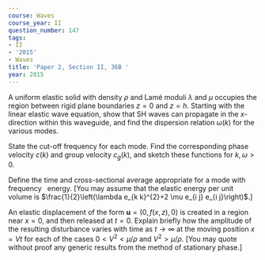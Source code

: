 ```yaml
---
course: Waves
course_year: II
question_number: 147
tags:
- II
- '2015'
- Waves
title: 'Paper 2, Section II, 36B '
year: 2015
---
```




A uniform elastic solid with density $\rho$ and Lamé moduli $\lambda$ and $\mu$ occupies the region between rigid plane boundaries $z=0$ and $z=h$. Starting with the linear elastic wave equation, show that SH waves can propagate in the $x$-direction within this waveguide, and find the dispersion relation $\omega(k)$ for the various modes.

State the cut-off frequency for each mode. Find the corresponding phase velocity $c(k)$ and group velocity $c_{g}(k)$, and sketch these functions for $k, \omega>0$.

Define the time and cross-sectional average appropriate for a mode with frequency $\mathrm{~}$ energy. [You may assume that the elastic energy per unit volume is $\frac{1}{2}\left(\lambda e_{k k}^{2}+2 \mu e_{i j} e_{i j}\right)$.]

An elastic displacement of the form $\mathbf{u}=(0, f(x, z), 0)$ is created in a region near $x=0$, and then released at $t=0$. Explain briefly how the amplitude of the resulting disturbance varies with time as $t \rightarrow \infty$ at the moving position $x=V t$ for each of the cases $0<V^{2}<\mu / \rho$ and $V^{2}>\mu / \rho$. [You may quote without proof any generic results from the method of stationary phase.]